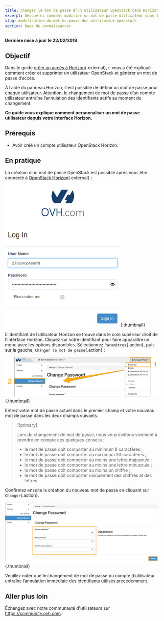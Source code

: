 ```yaml
---
title: Changer le mot de passe d’un utilisateur OpenStack dans Horizon
excerpt: Découvrez comment modifier un mot de passe utilisateur dans l'interface Horizon.
slug: modification-du-mot-de-passe-dun-utilisateur-openstack
section: Base de connaissances
---
```


**Dernière mise à jour le 22/02/2018**


## Objectif

Dans le guide [créer un accès à Horizon](https://docs.ovh.com/fr/public-cloud/creer-un-acces-a-horizon/){.external}, il vous a été expliqué comment créer et supprimer un utilisateur OpenStack et générer un mot de passe d’accès.

À l’aide du panneau Horizon, il est possible de définir un mot de passe pour chaque utilisateur. Attention, le changement de mot de passe d’un compte utilisateur entraîne l’annulation des identifiants actifs au moment du changement.

**Ce guide vous explique comment personnaliser un mot de passe utilisateur depuis votre interface Horizon.**


## Prérequis

- Avoir créé un compte utilisateur OpenStack Horizon.


## En pratique

La création d’un mot de passe OpenStack est possible après vous être connecté à [OpenStack Horizon](https://horizon.cloud.ovh.net){.external} :

![Connexion à Horizon](images/1_H_login_window.png){.thumbnail}

L’identifiant de l’utilisateur Horizon se trouve dans le coin supérieur droit de l'interface Horizon. Cliquez sur votre identifiant pour faire apparaître un menu avec les options disponibles.
Sélectionnez `Paramètres`{.action}, puis sur la gauche, `Changer le mot de passe`{.action} :

![Changement de mot de passe](images/2_H_pass_change_option.png){.thumbnail}

Entrez votre mot de passe actuel dans le premier champ et votre nouveau mot de passe dans les deux champs suivants.

> [!primary]
>
> Lors du changement de mot de passe, nous vous invitons vivement à prendre en compte ces quelques conseils :
 >
> - le mot de passe doit comporter au minimum 8 caractères ;
> - le mot de passe doit comporter au maximum 30 caractères ;
> - le mot de passe doit comporter au moins une lettre majuscule ;
> - le mot de passe doit comporter au moins une lettre minuscule ;
> - le mot de passe doit comporter au moins un chiffre ;
> - le mot de passe doit comporter uniquement des chiffres et des lettres.
>

Confirmez ensuite la création du nouveau mot de passe en cliquant sur `Changer`{.action}.

![Paramétrage du mot de passe](images/3_H_set_new_passord.png){.thumbnail}

Veuillez noter que le changement de mot de passe du compte d’utilisateur entraîne l’annulation immédiate des identifiants utilisés précédemment.

## Aller plus loin

Échangez avec notre communauté d'utilisateurs sur <https://community.ovh.com>.